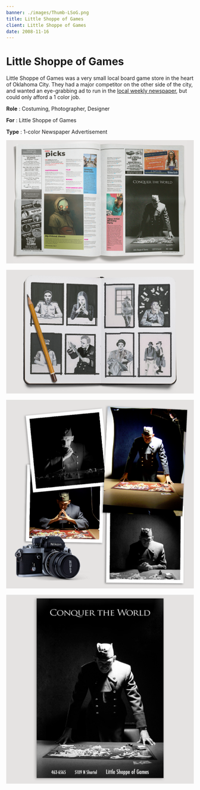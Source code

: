 ```yaml
---
banner: ./images/Thumb-LSoG.png
title: Little Shoppe of Games
client: Little Shoppe of Games
date: 2008-11-16
---
```


# Little Shoppe of Games

Little Shoppe of Games was a very small local board game store in the heart of Oklahoma City. They had a major competitor on the other side of the city, and wanted an eye-grabbing ad to run in the [local weekly newspaper](http://okgazette.com/), but could only afford a 1 color job.

**Role**
: Costuming, Photographer, Designer

**For**
: Little Shoppe of Games

**Type**
: 1-color Newspaper Advertisement

![](./images/Pieces-LSoG-01.png "OK Gazette ad placement")

![](./images/Pieces-LSoG-02_Draw.png "Concept and development sketches")

![](./images/Pieces-LSoG-03_Big.png "DSLR photography with model & self-sourced costuming")

![](./images/Pieces-LSoG-04_Big.png "Final Ad")
